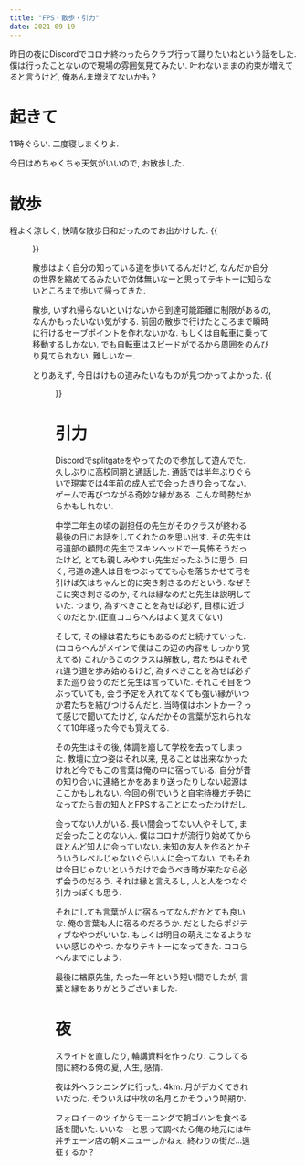 ```yaml
---
title: "FPS・散歩・引力"
date: 2021-09-19
---
```


昨日の夜にDiscordでコロナ終わったらクラブ行って踊りたいねという話をした. 僕は行ったことないので現場の雰囲気見てみたい. 
叶わないままの約束が増えてると言うけど, 俺あんま増えてないかも？
# 起きて
11時ぐらい. 二度寝しまくりよ.

今日はめちゃくちゃ天気がいいので, お散歩した.

# 散歩
程よく涼しく, 快晴な散歩日和だったのでお出かけした.
{{<figure src="/media/2021-09-19-bluesky.jpeg" alt="bluesky">}}

散歩はよく自分の知っている道を歩いてるんだけど, なんだか自分の世界を縮めてるみたいで勿体無いなーと思ってテキトーに知らないところまで歩いて帰ってきた.

散歩, いずれ帰らないといけないから到達可能距離に制限があるの, なんかもったいない気がする. 前回の散歩で行けたところまで瞬時に行けるセーブポイントを作れないかな. もしくは自転車に乗って移動するしかない. でも自転車はスピードがでるから周囲をのんびり見てられない. 難しいなー.

とりあえず, 今日はけもの道みたいなものが見つかってよかった.
{{<figure src="/media/2021-09-19-kusa.jpeg" alt="kusa">}}

# 引力

Discordでsplitgateをやってたので参加して遊んでた. 久しぶりに高校同期と通話した. 通話では半年ぶりぐらいで現実では4年前の成人式で会ったきり会ってない. ゲームで再びつながる奇妙な縁がある. こんな時勢だからかもしれない.

中学二年生の頃の副担任の先生がそのクラスが終わる最後の日にお話をしてくれたのを思い出す. その先生は弓道部の顧問の先生でスキンヘッドで一見怖そうだったけど, とても親しみやすい先生だったふうに思う. 曰く, 弓道の達人は目をつぶってても心を落ちかせて弓を引けば矢はちゃんと的に突き刺さるのだという. なぜそこに突き刺さるのか, それは縁なのだと先生は説明していた. つまり, 為すべきことを為せば必ず, 目標に近づくのだとか.(正直ココらへんはよく覚えてない)

そして, その縁は君たちにもあるのだと続けていった.(ココらへんがメインで僕はこの辺の内容をしっかり覚えてる) これからこのクラスは解散し, 君たちはそれぞれ違う道を歩み始めるけど, 為すべきことを為せば必ずまた巡り会うのだと先生は言っていた. それこそ目をつぶっていても, 会う予定を入れてなくても強い縁がいつか君たちを結びつけるんだと. 当時僕はホントかー？って感じで聞いてたけど, なんだかその言葉が忘れられなくて10年経った今でも覚えてる.

その先生はその後, 体調を崩して学校を去ってしまった. 教壇に立つ姿はそれ以来, 見ることは出来なかったけれど今でもこの言葉は俺の中に宿っている. 自分が昔の知り合いに連絡とかをあまり送ったりしない起源はここかもしれない. 今回の例でいうと自宅待機ガチ勢になってたら昔の知人とFPSすることになったわけだし.

会ってない人がいる. 長い間会ってない人やそして, まだ会ったことのない人. 僕はコロナが流行り始めてからほとんど知人に会っていない. 未知の友人を作るとかそういうレベルじゃないぐらい人に会ってない. でもそれは今日じゃないというだけで会うべき時が来たなら必ず会うのだろう. それは縁と言えるし, 人と人をつなぐ引力っぽくも思う.

それにしても言葉が人に宿るってなんだかとても良いな. 俺の言葉も人に宿るのだろうか. だとしたらポジティブなやつがいいな. もしくは明日の萌えになるようないい感じのやつ. かなりテキトーになってきた. ココらへんまでにしよう.

最後に楢原先生, たった一年という短い間でしたが, 言葉と縁をありがとうございました.
# 夜
スライドを直したり, 輪講資料を作ったり. こうしてる間に終わる俺の夏, 人生, 感情.

夜は外へランニングに行った. 4km. 月がデカくてきれいだった. そういえば中秋の名月とかそういう時期か. 

フォロイーのツイからモーニングで朝ゴハンを食べる話を聞いた. いいなーと思って調べたら俺の地元には牛丼チェーン店の朝メニューしかねぇ. 終わりの街だ...遠征するか？